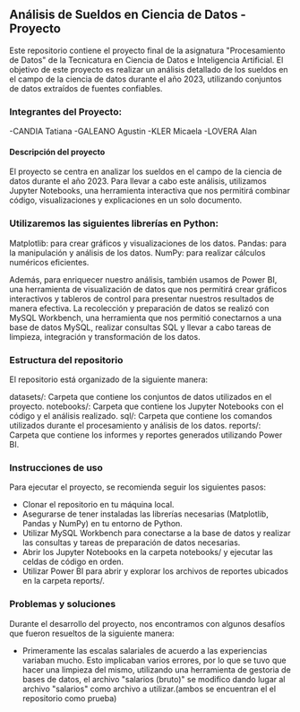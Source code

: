 ## Análisis de Sueldos en Ciencia de Datos - Proyecto

Este repositorio contiene el proyecto final de la asignatura "Procesamiento de Datos" de la Tecnicatura en Ciencia de Datos e Inteligencia Artificial. El objetivo de este proyecto es realizar un análisis detallado de los sueldos en el campo de la ciencia de datos durante el año 2023, utilizando conjuntos de datos extraídos de fuentes confiables.

### Integrantes del Proyecto:
-CANDIA Tatiana
-GALEANO Agustin
-KLER Micaela
-LOVERA Alan

#### Descripción del proyecto
El proyecto se centra en analizar los sueldos en el campo de la ciencia de datos durante el año 2023. Para llevar a cabo este análisis, utilizamos Jupyter Notebooks, una herramienta interactiva que nos permitirá combinar código, visualizaciones y explicaciones en un solo documento.

### Utilizaremos las siguientes librerías en Python:

Matplotlib: para crear gráficos y visualizaciones de los datos.
Pandas: para la manipulación y análisis de los datos.
NumPy: para realizar cálculos numéricos eficientes.

Además, para enriquecer nuestro análisis, también usamos de Power BI, una herramienta de visualización de datos que nos permitirá crear gráficos interactivos y tableros de control para presentar nuestros resultados de manera efectiva.
La recolección y preparación de datos se realizó con MySQL Workbench, una herramienta que nos permitió conectarnos a una base de datos MySQL, realizar consultas SQL y llevar a cabo tareas de limpieza, integración y transformación de los datos.

### Estructura del repositorio
El repositorio está organizado de la siguiente manera:

datasets/: Carpeta que contiene los conjuntos de datos utilizados en el proyecto.
notebooks/: Carpeta que contiene los Jupyter Notebooks con el código y el análisis realizado.
sql/: Carpeta que contiene los comandos utilizados durante el procesamiento y análisis de los datos.
reports/: Carpeta que contiene los informes y reportes generados utilizando Power BI.

### Instrucciones de uso
Para ejecutar el proyecto, se recomienda seguir los siguientes pasos:
- Clonar el repositorio en tu máquina local.
- Asegurarse de tener instaladas las librerías necesarias (Matplotlib, Pandas y NumPy) en tu entorno de Python.
- Utilizar MySQL Workbench para conectarse a la base de datos y realizar las consultas y tareas de preparación de datos necesarias.
- Abrir los Jupyter Notebooks en la carpeta notebooks/ y ejecutar las celdas de código en orden.
- Utilizar Power BI para abrir y explorar los archivos de reportes ubicados en la carpeta reports/.

### Problemas y soluciones
Durante el desarrollo del proyecto, nos encontramos con algunos desafíos que fueron resueltos de la siguiente manera:
- Primeramente las escalas salariales de acuerdo a las experiencias variaban mucho. Esto implicaban varios errores, por lo que se tuvo que hacer una limpieza del mismo, utilizando una herramienta de gestoria de bases de datos, el archivo "salarios (bruto)" se modifico dando lugar al archivo "salarios" como archivo a utilizar.(ambos se encuentran el el repositorio como prueba)
